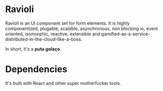 # Ravioli

Ravioli is an UI component set for form elements. It is highly componentized,
plugable, scalable, asynchronous, non blocking io, event oriented, isomorphic,
reactive, extensible and gamified-as-a-service-distributed-in-the-cloud-like-a-boss.

In short, it's a __puta golaço__.

# Dependencies

It's built with React and other super motherfucker tools.
